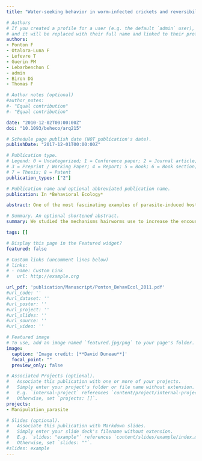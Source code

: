 ```yaml
---
title: "Water-seeking behavior in worm-infected crickets and reversibility of parasitic manipulation"

# Authors
# If you created a profile for a user (e.g. the default `admin` user), write the username (folder name) here 
# and it will be replaced with their full name and linked to their profile.
authors: 
- Ponton F
- Otalora-Luna F
- Lefevre T
- Guerin PM
- Lebarbenchon C
- admin
- Biron DG
- Thomas F 

# Author notes (optional)
#author_notes:
#- "Equal contribution"
#- "Equal contribution"

date: "2010-12-02T00:00:00Z"
doi: "10.1093/beheco/arq215"

# Schedule page publish date (NOT publication's date).
publishDate: "2017-12-01T00:00:00Z"

# Publication type.
# Legend: 0 = Uncategorized; 1 = Conference paper; 2 = Journal article;
# 3 = Preprint / Working Paper; 4 = Report; 5 = Book; 6 = Book section;
# 7 = Thesis; 8 = Patent
publication_types: ["2"]

# Publication name and optional abbreviated publication name.
publication: In *Behavioral Ecology*

abstract: One of the most fascinating examples of parasite-induced host manipulation is that of hairworms, first, because they induce a spectacular ‘‘suicide’’ water-seeking behavior in their terrestrial insect hosts and, second, because the emergence of the parasite is not lethal per se for the host that can live several months following parasite release. The mechanisms hairworms use to increase the encounter rate between their host and water remain, however, poorly understood. Considering the selective landscape in which nematomorph manipulation has evolved as well as previously obtained proteomics data, we predicted that crickets harboring mature hairworms would display a modified behavioral response to light. Since following parasite emergence in water, the cricket host and parasitic worm do not interact physiologically anymore, we also predicted that the host would recover from the modified behaviors. We examined the effect of hairworm infection on different behavioral responses of the host when stimulated by light to record responses from uninfected, infected, and ex-infected crickets. We showed that hairworm infection fundamentally modifies cricket behavior by inducing directed responses to light, a condition from which they mostly recover once the parasite is released. This study supports the idea that host manipulation by parasites is subtle, complex, and multidimensional. 

# Summary. An optional shortened abstract.
summary: We studied the mechanisms hairworms use to increase the encounter rate between their host and water. We showed that hairworm infection modifies cricket behavior by inducing directed responses to light, a condition from which they mostly recover once the parasite is released. This parasite adaptation may be the best way to find a body of water in a forest.

tags: []

# Display this page in the Featured widget?
featured: false

# Custom links (uncomment lines below)
# links:
# - name: Custom Link
#   url: http://example.org

url_pdf: 'publication/Manuscript/Ponton_BehavEcol_2011.pdf'
#url_code: ''
#url_dataset: ''
#url_poster: ''
#url_project: ''
#url_slides: ''
#url_source: ''
#url_video: ''

# Featured image
# To use, add an image named `featured.jpg/png` to your page's folder. 
image:
  caption: 'Image credit: [**David Duneau**]'
  focal_point: ""
  preview_only: false

# Associated Projects (optional).
#   Associate this publication with one or more of your projects.
#   Simply enter your project's folder or file name without extension.
#   E.g. `internal-project` references `content/project/internal-project/index.md`.
#   Otherwise, set `projects: []`.
projects:
- Manipulation_parasite

# Slides (optional).
#   Associate this publication with Markdown slides.
#   Simply enter your slide deck's filename without extension.
#   E.g. `slides: "example"` references `content/slides/example/index.md`.
#   Otherwise, set `slides: ""`.
#slides: example
---
```

